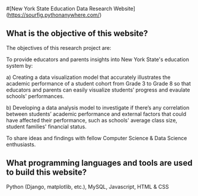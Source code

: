 #[New York State Education Data Research Website] (https://sourfig.pythonanywhere.com/)
## What is the objective of this website?
The objectives of this research project are:

To provide educators and parents insights into New York State's education system by:

a) Creating a data visualization model that accurately illustrates the academic performance of a student cohort from Grade 3 to Grade 8 so that educators and parents can easily visualize students’ progress and evaulate schools' performances.

b) Developing a data analysis model to investigate if there’s any correlation between students’ academic performance and external factors that could have affected their performance, such as schools' average class size, student families' financial status.

To share ideas and findings with fellow Computer Science & Data Science enthusiasts.

## What programming languages and tools are used to build this website?
Python (Django, matplotlib, etc.), MySQL, Javascript, HTML & CSS

